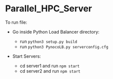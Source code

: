 # Parallel_HPC_Server

To run file:
- Go inside Python Load Balancer directory:
  - run `python3 setup.py build`
  - run `python3 PynocoLB.py serverconfig.cfg`

- Start Servers:
  - cd server1 and run `npm start `
  - cd server2 and run `npm start`


